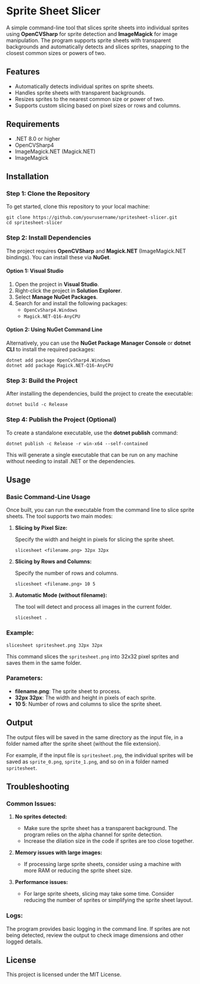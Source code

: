 # Sprite Sheet Slicer

A simple command-line tool that slices sprite sheets into individual sprites using **OpenCVSharp** for sprite detection and **ImageMagick** for image manipulation. The program supports sprite sheets with transparent backgrounds and automatically detects and slices sprites, snapping to the closest common sizes or powers of two.

## Features
- Automatically detects individual sprites on sprite sheets.
- Handles sprite sheets with transparent backgrounds.
- Resizes sprites to the nearest common size or power of two.
- Supports custom slicing based on pixel sizes or rows and columns.

## Requirements
- .NET 8.0 or higher
- OpenCVSharp4
- ImageMagick.NET (Magick.NET)
- ImageMagick

## Installation

### Step 1: Clone the Repository
To get started, clone this repository to your local machine:

```
git clone https://github.com/yourusername/spritesheet-slicer.git
cd spritesheet-slicer
```

### Step 2: Install Dependencies

The project requires **OpenCVSharp** and **Magick.NET** (ImageMagick.NET bindings). You can install these via **NuGet**.

#### Option 1: Visual Studio
1. Open the project in **Visual Studio**.
2. Right-click the project in **Solution Explorer**.
3. Select **Manage NuGet Packages**.
4. Search for and install the following packages:
   - `OpenCvSharp4.Windows`
   - `Magick.NET-Q16-AnyCPU`

#### Option 2: Using NuGet Command Line

Alternatively, you can use the **NuGet Package Manager Console** or **dotnet CLI** to install the required packages:

```
dotnet add package OpenCvSharp4.Windows
dotnet add package Magick.NET-Q16-AnyCPU
```

### Step 3: Build the Project

After installing the dependencies, build the project to create the executable:

```
dotnet build -c Release
```

### Step 4: Publish the Project (Optional)

To create a standalone executable, use the **dotnet publish** command:

```
dotnet publish -c Release -r win-x64 --self-contained
```

This will generate a single executable that can be run on any machine without needing to install .NET or the dependencies.

## Usage

### Basic Command-Line Usage

Once built, you can run the executable from the command line to slice sprite sheets. The tool supports two main modes:

1. **Slicing by Pixel Size:**

   Specify the width and height in pixels for slicing the sprite sheet.

   ```
   slicesheet <filename.png> 32px 32px
   ```

2. **Slicing by Rows and Columns:**

   Specify the number of rows and columns.

   ```
   slicesheet <filename.png> 10 5
   ```

3. **Automatic Mode (without filename):**

   The tool will detect and process all images in the current folder.

   ```
   slicesheet .
   ```

### Example:

```
slicesheet spritesheet.png 32px 32px
```

This command slices the `spritesheet.png` into 32x32 pixel sprites and saves them in the same folder.

### Parameters:
- **filename.png**: The sprite sheet to process.
- **32px 32px**: The width and height in pixels of each sprite.
- **10 5**: Number of rows and columns to slice the sprite sheet.

## Output

The output files will be saved in the same directory as the input file, in a folder named after the sprite sheet (without the file extension).

For example, if the input file is `spritesheet.png`, the individual sprites will be saved as `sprite_0.png`, `sprite_1.png`, and so on in a folder named `spritesheet`.

## Troubleshooting

### Common Issues:

1. **No sprites detected:**
   - Make sure the sprite sheet has a transparent background. The program relies on the alpha channel for sprite detection.
   - Increase the dilation size in the code if sprites are too close together.

2. **Memory issues with large images:**
   - If processing large sprite sheets, consider using a machine with more RAM or reducing the sprite sheet size.

3. **Performance issues:**
   - For large sprite sheets, slicing may take some time. Consider reducing the number of sprites or simplifying the sprite sheet layout.

### Logs:

The program provides basic logging in the command line. If sprites are not being detected, review the output to check image dimensions and other logged details.

## License

This project is licensed under the MIT License.
